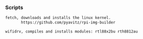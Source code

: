 ### Scripts
```sh
fetch, downloads and installs the linux kernel.
       https://github.com/pyavitz/rpi-img-builder
```
```sh       
wifidrv, compiles and installs modules: rtl88x2bu rth8812au
```

